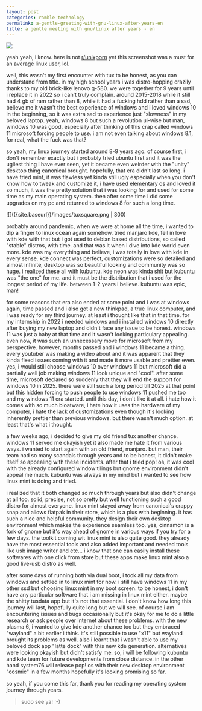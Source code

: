 ```yaml
---
layout: post
categories: ramble technology
permalink: a-gentle-greeting-with-gnu-linux-after-years-en
title: a gentle meeting with gnu/linux after years - en
---
```

![]({{site.baseurl}}/images/linuxmint.png)

yeah yeah, i know. here is not [r/unixporn](https://www.reddit.com/r/unixporn/) yet this screenshot was a must for an average linux user, lol.

well, this wasn't my first encounter with tux to be honest, as you can understand from title. in my high school years i was distro-hopping crazily thanks to my old brick-like lenovo g-580. we were together for 9 years until i replace it in 2022 so i can't truly complain. around 2015-2018 while it still had 4 gb of ram rather than 8, while it had a fucking  hdd rather than a ssd, believe me it wasn't the best experience of windows and i loved windows 10 in the beginning, so it was extra sad to experience just "slowness" in my beloved laptop. yeah, windows 8 but such a revolution ui-wise but man, windows 10 was good, especially after thinking of this crap called windows 11 microsoft forcing people to use. i am not even talking about windows 8.1, for real, what the fuck was that?

so yeah, my linux journey started around 8-9 years ago. of course first, i don't remember exactly but i probably tried ubuntu first and it was the ugliest thing i have ever seen, yet it became even weirder with the "unity" desktop thing canonical brought. hopefully, that era didn't last so long. i have tried mint, it was flawless yet kinda still ugly especially when you don't know how to tweak and customize it, i have used elementary os and loved it so much, it was the pretty solution that i was looking for and used for some time as my main operating system. then after some time i did some upgrades on my pc and returned to windows 8 for such a long time. 

![]({{site.baseurl}}/images/tuxsquare.png | 300)

probably around pandemic, when we were at home all the time, i wanted to dip a finger to linux ocean again somehow. tried manjaro kde, fell in love with kde with that but i got used to debian based distributions, so called "stable" distros, with time. and that was it when i dive into kde world even more. kde was my everything and believe, i was totally in love with kde in every sense. kde connect was perfect, customizations were so detailed and almost infinite, desktop was so beautiful looking and community was so huge. i realized these all with kubuntu. kde neon was kinda shit but kubuntu was "the one" for me. and it must be the distribution that i used for the longest period of my life. between 1-2 years i believe. kubuntu was epic, man!

for some reasons that era also ended at some point and i was at windows again, time passed and i also got a new thinkpad, a true linux computer, and i was ready for my third journey. at least i thought like that in that time. for my internship in 2022 i needed windows and i installed windows 10 directly after buying my new laptop and didn't face any issue to be honest. windows 11 was just a baby at that time and it wasn't looking particulary appealing. even now, it was such an unnecessary move for microsoft from my perspective. however, months passed and i windows 11 became a thing. every youtuber was making a video about and it was apparent that they kinda fixed issues coming with it and made it more usable and prettier even. yes, i would still choose windows 10 over windows 11 but microsoft did a partially well job making windows 11 look unique and "cool". after some time, microsoft declared so suddenly that they will end the support for windows 10 in 2025. there were still such a long period till 2025 at that point but this hidden forcing to push people to use windows 11 pushed me too and my windows 11 era started. until this day, i don't like it at all. i hate how it comes with so much bloatware, i hate how it uses the hardware of my computer, i hate the lack of customizations even though it's looking inherently prettier than previous windows. but there wasn't much option. at least that's what i thought.

a few weeks ago, i decided to give my old friend tux another chance. windows 11 served me okayish yet it also made me hate it from various ways. i wanted to start again with an old friend, manjaro. but man, their team had so many scandals through years and to be honest, it didn't make itself so appealing with these incidents. after that i tried pop! os, it was cool with the already configured window tilings but gnome environment didn't appeal me much. kubuntu was always in my mind but i wanted to see how linux mint is doing and tried.

i realized that it both changed so much through years but also didn't change at all too. solid, precise, not so pretty but well functioning such a good distro for almost everyone. linux mint stayed away from canonical's crappy snap and allows flatpak in their store, which is a plus with beginning. it has such a nice and helpful community. they design their own desktop environment which makes the experience seamless too. yes, cinnamon is a fork of gnome but it's way ahead of gnome in various ways if you try for a few days. the toolkit coming wit linux mint is also quite good. they already have the most essential tools and also added important and needed tools like usb image writer and etc... i know that one can easily install these softwares with one click from store but these apps make linux mint also a good live-usb distro as well. 

after some days of running both via dual boot, i took all my data from windows and settled in to linux mint for now. i still have windows 11 in my other ssd but choosing linux mint in my boot screen. to be honest, i don't have any particular software that i am missing in linux mint either. maybe the shitty tusdata app but it's not that essential. i don't know how long this journey will last, hopefully quite long but we will see. of course i am encountering issues and bugs occasionally but it's okay for me to do a little research or ask people over internet about these problems. with the new plasma 6, i wanted to give kde another chance too but they embraced "wayland" a bit earlier i think. it's still possible to use "x11" but wayland brought its problems as well. also i learnt that i wasn't able to use my beloved dock app "latte dock" with this new kde generation. alternatives were looking okayish but didn't satisfy me. so, i will be following kubuntu and kde team for future developments from close distance. in the other hand system76 will release pop! os with their new desktop environment "cosmic" in a few months hopefully it's looking promising so far. 

so yeah, if you come this far, thank you for reading my operating system journey through years. 

> sudo see ya! :-)

